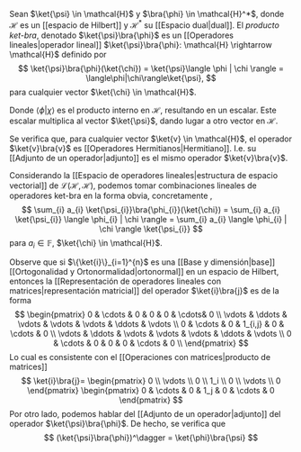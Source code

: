 Sean $\ket{\psi} \in \mathcal{H}$ y $\bra{\phi} \in \mathcal{H}^*$, donde $\mathcal{H}$ es un [[espacio de Hilbert]] y $\mathcal{H}^*$ su [[Espacio dual|dual]]. El _producto ket-bra_, denotado $\ket{\psi}\bra{\phi}$ es un [[Operadores lineales|operador lineal]] $\ket{\psi}\bra{\phi}: \mathcal{H} \rightarrow \mathcal{H}$ definido por
$$
\ket{\psi}\bra{\phi}(\ket{\chi}) = \ket{\psi}\langle \phi | \chi \rangle = \langle\phi|\chi\rangle\ket{\psi},
$$
para cualquier vector $\ket{\chi} \in \mathcal{H}$.

Donde $\langle\phi|\chi\rangle$ es el producto interno en $\mathcal{H}$, resultando en un escalar. Este escalar multiplica al vector $\ket{\psi}$, dando lugar a otro vector en $\mathcal{H}$.

Se verifica que, para cualquier vector $\ket{v} \in \mathcal{H}$,  el operador $\ket{v}\bra{v}$ es [[Operadores Hermitianos|Hermitiano]]. I.e. su [[Adjunto de un operador|adjunto]] es el mismo operador $\ket{v}\bra{v}$.

Considerando la [[Espacio de operadores lineales|estructura de espacio vectorial]] de $\mathcal{L}(\mathcal{H},\mathcal{H})$, podemos tomar combinaciones lineales de operadores ket-bra en la forma obvia, concretamente   , 
$$
\sum_{i} a_{i} \ket{\psi_{i}}\bra{\phi_{i}}(\ket{\chi}) = \sum_{i} a_{i} \ket{\psi_{i}} \langle \phi_{i} | \chi \rangle = \sum_{i} a_{i} \langle \phi_{i} | \chi \rangle \ket{\psi_{i}}
$$
para $a_i \in \mathbb{F}$, $\ket{\chi} \in \mathcal{H}$.

Observe que si $\{\ket{i}\}_{i=1}^{n}$ es una [[Base y dimensión|base]] [[Ortogonalidad y Ortonormalidad|ortonormal]] en un espacio de Hilbert, entonces la [[Representación de operadores lineales con matrices|representación matricial]] del operador $\ket{i}\bra{j}$ es de la forma
$$
\begin{pmatrix}
0 & \cdots & 0 & 0 & 0 & \cdots& 0 \\
\vdots & \ddots & \vdots & \vdots & \vdots & \ddots & \vdots \\
0 & \cdots & 0 & 1_{i,j} & 0 & \cdots & 0 \\
\vdots & \ddots & \vdots & \vdots & \vdots & \ddots & \vdots \\
0 & \cdots & 0 & 0 & 0 & \cdots  & 0 \\
\end{pmatrix}
$$
Lo cual es consistente con el [[Operaciones con matrices|producto de matrices]] 
$$
\ket{i}\bra{j}=
\begin{pmatrix}
0 \\
\vdots \\
0 \\
1_i \\
0 \\
\vdots \\
0
\end{pmatrix}
\begin{pmatrix}
0 & \cdots & 0 & 1_j & 0 & \cdots & 0
\end{pmatrix}
$$
Por otro lado, podemos hablar del [[Adjunto de un operador|adjunto]] del operador $\ket{\psi}\bra{\phi}$. De hecho, se verifica que
$$
(\ket{\psi}\bra{\phi})^\dagger = \ket{\phi}\bra{\psi}
$$